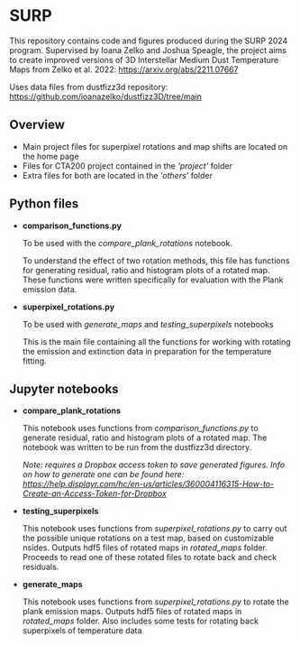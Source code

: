 # SURP
This repository contains code and figures produced during the SURP 2024 program.
Supervised by Ioana Zelko and Joshua Speagle, the project aims to create improved versions of 3D Interstellar Medium Dust Temperature Maps from Zelko et al. 2022: https://arxiv.org/abs/2211.07667

Uses data files from dustfizz3d repository: https://github.com/ioanazelko/dustfizz3D/tree/main
## Overview
- Main project files for superpixel rotations and map shifts are located on the home page
- Files for CTA200 project contained in the *'project'* folder
- Extra files for both are located in the *'others'* folder
## Python files 
- **comparison_functions.py**

  To be used with the *compare_plank_rotations* notebook.
  
  To understand the effect of two rotation methods, this file has functions for generating residual, ratio and histogram plots of a rotated map. These functions were written specifically for evaluation with the Plank emission data.
  
- **superpixel_rotations.py**

  To be used with *generate_maps* and *testing_superpixels* notebooks

  This is the main file containing all the functions for working with rotating the emission and extinction data in preparation for the temperature fitting.

## Jupyter notebooks
- **compare_plank_rotations**

  This notebook uses functions from *comparison_functions.py* to generate residual, ratio and histogram plots of a rotated map. The notebook was written to be run from the dustfizz3d directory.
  
  *Note: requires a Dropbox access token to save generated figures. Info on how to generate one can be found here: https://help.displayr.com/hc/en-us/articles/360004116315-How-to-Create-an-Access-Token-for-Dropbox*
  
- **testing_superpixels**
  
  This notebook uses functions from *superpixel_rotations.py* to carry out the possible unique rotations on a test map, based on customizable nsides. Outputs hdf5 files of rotated maps in *rotated_maps* folder. Proceeds to read one of these rotated files to rotate back and check residuals.
  
- **generate_maps**

  This notebook uses functions from *superpixel_rotations.py* to rotate the plank emission maps. Outputs hdf5 files of rotated maps in *rotated_maps* folder. Also includes some tests for rotating back superpixels of temperature data
 
